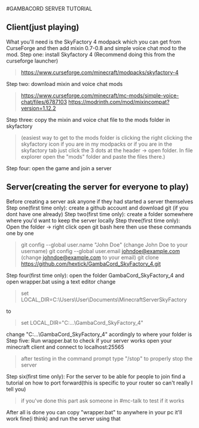 #GAMBACORD SERVER TUTORIAL
## Client(just playing)
What you'll need is the SkyFactory 4 modpack which you can get from CurseForge and then add mixin 0.7-0.8  and simple voice chat mod to the mod.
Step one: install Skyfactory 4 (Recommend doing this from the curseforge launcher) 

>https://www.curseforge.com/minecraft/modpacks/skyfactory-4

Step two: download mixin and voice chat mods 

>https://www.curseforge.com/minecraft/mc-mods/simple-voice-chat/files/6787103
>https://modrinth.com/mod/mixincompat?version=1.12.2

Step three: copy the mixin and voice chat file to the mods folder in skyfactory

>(easiest way to get to the mods folder is clicking the right clicking the skyfactory icon if you are in my modpacks or if you are in the skyfactory tab just click the 3 dots at the header -> open folder. In file explorer open the "mods" folder and paste the files there.)

Step four: open the game and join a server

## Server(creating the server for everyone to play)

Before creating a server ask anyone if they had started a server themselves
Step one(first time only): create a github account and download git (if you dont have one already)
Step two(first time only): create a folder somewhere where you'd want to keep the server locally
Step three(first time only): Open the folder -> right click open git bash here then use these commands one by one

> git config --global user.name "John Doe" (change John Doe to your username)
> git config --global user.email johndoe@example.com (change johndoe@example.com to your email)
> git clone https://github.com/hextick/GambaCord_SkyFactory_4.git

Step four(first time only): open the folder GambaCord_SkyFactory_4 and open wrapper.bat using a text editor change

>set LOCAL_DIR=C:\Users\User\Documents\MinecraftServerSkyFactory

to 

>set LOCAL_DIR="C:\...\GambaCord_SkyFactory_4"

change "C:\...\GambaCord_SkyFactory_4" acordingly to where your folder is
Step five: Run wrapper.bat to check if your server works open your minecraft client and connect to localhost:25565

>after testing in the command prompt type "/stop" to properly stop the server

Step six(first time only): For the server to be able for people to join find a tutorial on how to port forward(this is specific to your router so can't really I tell you)

> if you've done this part ask someone in #mc-talk to test if it works

After all is done you can copy "wrapper.bat" to anywhere in your pc it'll work fine(i think) and run the server using that
